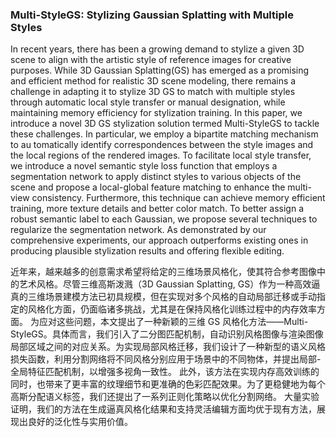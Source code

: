 ### Multi-StyleGS: Stylizing Gaussian Splatting with Multiple Styles

In recent years, there has been a growing demand to stylize a given 3D scene to align with the artistic style of reference images for creative purposes. While 3D Gaussian Splatting(GS) has emerged as a promising and efficient method for realistic 3D scene modeling, there remains a challenge in adapting it to stylize 3D GS to match with multiple styles through automatic local style transfer or manual designation, while maintaining memory efficiency for stylization training. In this paper, we introduce a novel 3D GS stylization solution termed Multi-StyleGS to tackle these challenges. In particular, we employ a bipartite matching mechanism to au tomatically identify correspondences between the style images and the local regions of the rendered images. To facilitate local style transfer, we introduce a novel semantic style loss function that employs a segmentation network to apply distinct styles to various objects of the scene and propose a local-global feature matching to enhance the multi-view consistency. Furthermore, this technique can achieve memory efficient training, more texture details and better color match. To better assign a robust semantic label to each Gaussian, we propose several techniques to regularize the segmentation network. As demonstrated by our comprehensive experiments, our approach outperforms existing ones in producing plausible stylization results and offering flexible editing.

近年来，越来越多的创意需求希望将给定的三维场景风格化，使其符合参考图像中的艺术风格。尽管三维高斯泼溅（3D Gaussian Splatting, GS）作为一种高效逼真的三维场景建模方法已初具规模，但在实现对多个风格的自动局部迁移或手动指定的风格化方面，仍面临诸多挑战，尤其是在保持风格化训练过程中的内存效率方面。
为应对这些问题，本文提出了一种新颖的三维 GS 风格化方法——Multi-StyleGS。具体而言，我们引入了二分图匹配机制，自动识别风格图像与渲染图像局部区域之间的对应关系。为实现局部风格迁移，我们设计了一种新型的语义风格损失函数，利用分割网络将不同风格分别应用于场景中的不同物体，并提出局部-全局特征匹配机制，以增强多视角一致性。
此外，该方法在实现内存高效训练的同时，也带来了更丰富的纹理细节和更准确的色彩匹配效果。为了更稳健地为每个高斯分配语义标签，我们还提出了一系列正则化策略以优化分割网络。
大量实验证明，我们的方法在生成逼真风格化结果和支持灵活编辑方面均优于现有方法，展现出良好的泛化性与实用价值。
